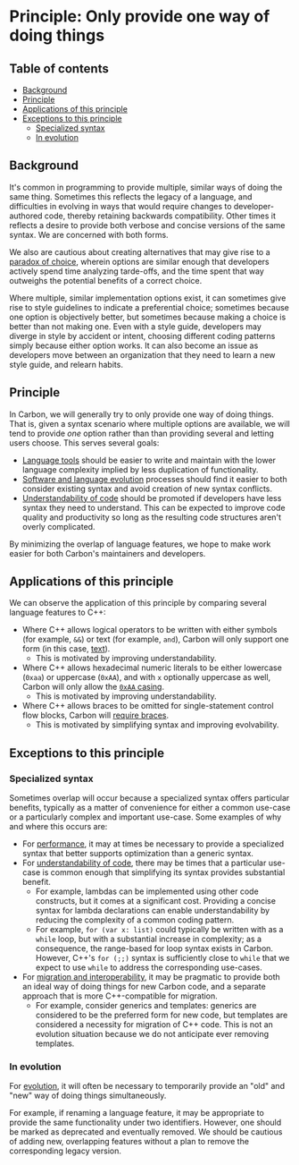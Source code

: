 # Principle: Only provide one way of doing things

<!--
Part of the Carbon Language project, under the Apache License v2.0 with LLVM
Exceptions. See /LICENSE for license information.
SPDX-License-Identifier: Apache-2.0 WITH LLVM-exception
-->

<!-- toc -->

## Table of contents

-   [Background](#background)
-   [Principle](#principle)
-   [Applications of this principle](#applications-of-this-principle)
-   [Exceptions to this principle](#exceptions-to-this-principle)
    -   [Specialized syntax](#specialized-syntax)
    -   [In evolution](#in-evolution)

<!-- tocstop -->

## Background

It's common in programming to provide multiple, similar ways of doing the same
thing. Sometimes this reflects the legacy of a language, and difficulties in
evolving in ways that would require changes to developer-authored code, thereby
retaining backwards compatibility. Other times it reflects a desire to provide
both verbose and concise versions of the same syntax. We are concerned with both
forms.

We also are cautious about creating alternatives that may give rise to a
[paradox of choice](https://en.wikipedia.org/wiki/The_Paradox_of_Choice),
wherein options are similar enough that developers actively spend time analyzing
tarde-offs, and the time spent that way outweighs the potential benefits of a
correct choice.

Where multiple, similar implementation options exist, it can sometimes give rise
to style guidelines to indicate a preferential choice; sometimes because one
option is objectively better, but sometimes because making a choice is better
than not making one. Even with a style guide, developers may diverge in style by
accident or intent, choosing different coding patterns simply because either
option works. It can also become an issue as developers move between an
organization that they need to learn a new style guide, and relearn habits.

## Principle

In Carbon, we will generally try to only provide one way of doing things. That
is, given a syntax scenario where multiple options are available, we will tend
to provide _one_ option rather than than providing several and letting users
choose. This serves several goals:

-   [Language tools](/docs/project/goals.md#language-tools-and-ecosystem) should
    be easier to write and maintain with the lower language complexity implied
    by less duplication of functionality.
-   [Software and language evolution](/docs/project/goals.md#software-and-language-evolution)
    processes should find it easier to both consider existing syntax and avoid
    creation of new syntax conflicts.
-   [Understandability of code](/docs/project/goals.md#code-that-is-easy-to-read-understand-and-write)
    should be promoted if developers have less syntax they need to understand.
    This can be expected to improve code quality and productivity so long as the
    resulting code structures aren't overly complicated.

By minimizing the overlap of language features, we hope to make work easier for
both Carbon's maintainers and developers.

## Applications of this principle

We can observe the application of this principle by comparing several language
features to C++:

-   Where C++ allows logical operators to be written with either symbols (for
    example, `&&`) or text (for example, `and`), Carbon will only support one
    form (in this case, [text](/proposals/p0680.md)).
    -   This is motivated by improving understandability.
-   Where C++ allows hexadecimal numeric literals to be either lowercase
    (`0xaa`) or uppercase (`0xAA`), and with `x` optionally uppercase as well,
    Carbon will only allow the [`0xAA` casing](/proposals/p0143.md).
    -   This is motivated by improving understandability.
-   Where C++ allows braces to be omitted for single-statement control flow
    blocks, Carbon will [require braces](/proposals/p0623.md).
    -   This is motivated by simplifying syntax and improving evolvability.

## Exceptions to this principle

### Specialized syntax

Sometimes overlap will occur because a specialized syntax offers particular
benefits, typically as a matter of convenience for either a common use-case or a
particularly complex and important use-case. Some examples of why and where this
occurs are:

-   For [performance](/docs/projects/goals.md#performance-critical-software), it
    may at times be necessary to provide a specialized syntax that better
    supports optimization than a generic syntax.
-   For
    [understandability of code](/docs/project/goals.md#code-that-is-easy-to-read-understand-and-write),
    there may be times that a particular use-case is common enough that
    simplifying its syntax provides substantial benefit.
    -   For example, lambdas can be implemented using other code constructs, but
        it comes at a significant cost. Providing a concise syntax for lambda
        declarations can enable understandability by reducing the complexity of
        a common coding pattern.
    -   For example, `for (var x: list)` could typically be written with as a
        `while` loop, but with a substantial increase in complexity; as a
        consequence, the range-based for loop syntax exists in Carbon. However,
        C++'s `for (;;)` syntax is sufficiently close to `while` that we expect
        to use `while` to address the corresponding use-cases.
-   For
    [migration and interoperability](/docs/project/goals.md#interoperability-with-and-migration-from-existing-c-code),
    it may be pragmatic to provide both an ideal way of doing things for new
    Carbon code, and a separate approach that is more C++-compatible for
    migration.
    -   For example, consider generics and templates: generics are considered to
        be the preferred form for new code, but templates are considered a
        necessity for migration of C++ code. This is not an evolution situation
        because we do not anticipate ever removing templates.

### In evolution

For [evolution](/docs/project/goals.md#software-and-language-evolution), it will
often be necessary to temporarily provide an "old" and "new" way of doing things
simultaneously.

For example, if renaming a language feature, it may be appropriate to provide
the same functionality under two identifiers. However, one should be marked as
deprecated and eventually removed. We should be cautious of adding new,
overlapping features without a plan to remove the corresponding legacy version.
